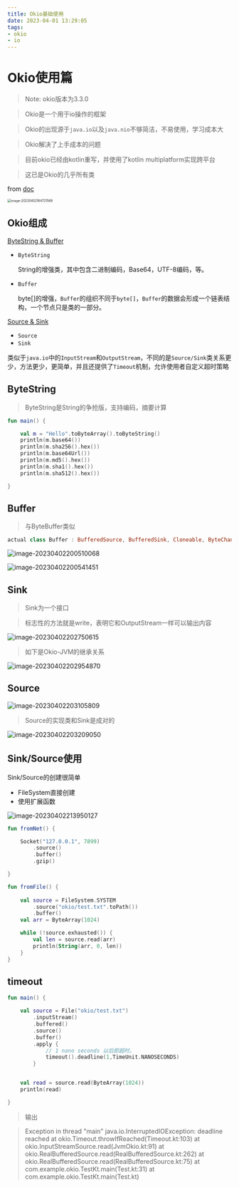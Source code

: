 ```yaml
---
title: Okio基础使用
date: 2023-04-01 13:29:05
tags:
- okio
- io
---
```




# Okio使用篇

> Note: okio版本为3.3.0

> Okio是一个用于io操作的框架

> Okio的出现源于`java.io`以及`java.nio`不够简洁，不易使用，学习成本大

> Okio解决了上手成本的问题

> 目前okio已经由kotlin重写，并使用了kotlin multiplatform实现跨平台

> 这已是Okio的几乎所有类

from [doc](https://square.github.io/okio/3.x/okio/okio/okio/)

<img src="https://typora-blog-picture.oss-cn-chengdu.aliyuncs.com/blog/image-20230402164721569.png" alt="image-20230402164721569" style="zoom:50%;" />



## Okio组成

[ByteString & Buffer](https://square.github.io/okio/#bytestrings-and-buffers)

- `ByteString`

  String的增强类，其中包含二进制编码，Base64，UTF-8编码，等。

- `Buffer`

  byte[]的增强，`Buffer`的组织不同于`byte[]`，`Buffer`的数据会形成一个链表结构，一个节点只是类的一部分。



[Source & Sink](https://square.github.io/okio/#sources-and-sinks)

- `Source`
- `Sink`

类似于`java.io`中的`InputStream`和`OutputStream`，不同的是`Source/Sink`类关系更少，方法更少，更简单，并且还提供了`Timeout`机制，允许使用者自定义超时策略



## ByteString

> ByteString是String的争抢版，支持编码，摘要计算

```kotlin
fun main() {

    val m = "Hello".toByteArray().toByteString()
    println(m.base64())
    println(m.sha256().hex())
    println(m.base64Url())
    println(m.md5().hex())
    println(m.sha1().hex())
    println(m.sha512().hex())

}
```



## Buffer

> 与ByteBuffer类似

```kotlin
actual class Buffer : BufferedSource, BufferedSink, Cloneable, ByteChannel
```



![image-20230402200510068](https://typora-blog-picture.oss-cn-chengdu.aliyuncs.com/blog/image-20230402200510068.png)



![image-20230402200541451](https://typora-blog-picture.oss-cn-chengdu.aliyuncs.com/blog/image-20230402200541451.png)



## Sink



> Sink为一个接口

> 标志性的方法就是write，表明它和OutputStream一样可以输出内容

![image-20230402202750615](https://typora-blog-picture.oss-cn-chengdu.aliyuncs.com/blog/image-20230402202750615.png)



> 如下是Okio-JVM的继承关系

![image-20230402202954870](https://typora-blog-picture.oss-cn-chengdu.aliyuncs.com/blog/image-20230402202954870.png)



## Source

![image-20230402203105809](https://typora-blog-picture.oss-cn-chengdu.aliyuncs.com/blog/image-20230402203105809.png)



> Source的实现类和Sink是成对的

![image-20230402203209050](https://typora-blog-picture.oss-cn-chengdu.aliyuncs.com/blog/image-20230402203209050.png)



## Sink/Source使用



Sink/Source的创建很简单

- FileSystem直接创建
- 使用扩展函数

![image-20230402213950127](https://typora-blog-picture.oss-cn-chengdu.aliyuncs.com/blog/image-20230402213950127.png)





```kotlin
fun fromNet() {

    Socket("127.0.0.1", 7899)
        .source()
        .buffer()
        .gzip()

}

fun fromFile() {
    
    val source = FileSystem.SYSTEM
    	.source("okio/test.txt".toPath())
        .buffer()
    val arr = ByteArray(1024)

    while (!source.exhausted()) {
        val len = source.read(arr)
        println(String(arr, 0, len))
    }
}
```



## timeout



```kotlin
fun main() {

    val source = File("okio/test.txt")
        .inputStream()
        .buffered()
        .source()
        .buffer()
        .apply {
            // 1 nano seconds 以后即超时。
            timeout().deadline(1,TimeUnit.NANOSECONDS)
        }


    val read = source.read(ByteArray(1024))
    println(read)

}
```



> 输出

> Exception in thread "main" java.io.InterruptedIOException: deadline reached
> 	at okio.Timeout.throwIfReached(Timeout.kt:103)
> 	at okio.InputStreamSource.read(JvmOkio.kt:91)
> 	at okio.RealBufferedSource.read(RealBufferedSource.kt:262)
> 	at okio.RealBufferedSource.read(RealBufferedSource.kt:75)
> 	at com.example.okio.TestKt.main(Test.kt:31)
> 	at com.example.okio.TestKt.main(Test.kt)
